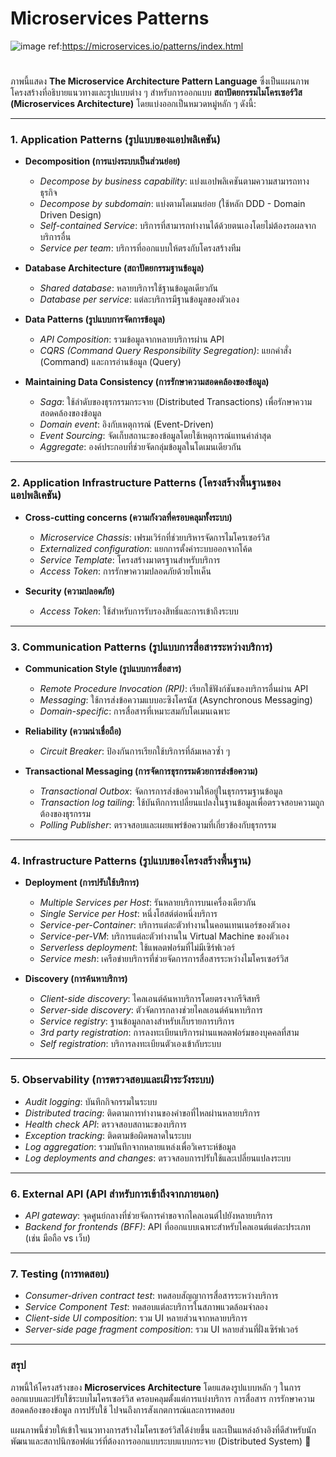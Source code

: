 # Microservices Patterns
 
![image](https://github.com/user-attachments/assets/c541a4ae-440b-4299-9662-b5a50d93090b)
ref:https://microservices.io/patterns/index.html
#
ภาพนี้แสดง **The Microservice Architecture Pattern Language** ซึ่งเป็นแผนภาพโครงสร้างที่อธิบายแนวทางและรูปแบบต่าง ๆ สำหรับการออกแบบ **สถาปัตยกรรมไมโครเซอร์วิส (Microservices Architecture)** โดยแบ่งออกเป็นหมวดหมู่หลัก ๆ ดังนี้:

---

### **1. Application Patterns (รูปแบบของแอปพลิเคชัน)**
   - **Decomposition (การแบ่งระบบเป็นส่วนย่อย)**
     - *Decompose by business capability*: แบ่งแอปพลิเคชันตามความสามารถทางธุรกิจ
     - *Decompose by subdomain*: แบ่งตามโดเมนย่อย (ใช้หลัก DDD - Domain Driven Design)
     - *Self-contained Service*: บริการที่สามารถทำงานได้ด้วยตนเองโดยไม่ต้องรอผลจากบริการอื่น
     - *Service per team*: บริการที่ออกแบบให้ตรงกับโครงสร้างทีม

   - **Database Architecture (สถาปัตยกรรมฐานข้อมูล)**
     - *Shared database*: หลายบริการใช้ฐานข้อมูลเดียวกัน
     - *Database per service*: แต่ละบริการมีฐานข้อมูลของตัวเอง

   - **Data Patterns (รูปแบบการจัดการข้อมูล)**
     - *API Composition*: รวมข้อมูลจากหลายบริการผ่าน API
     - *CQRS (Command Query Responsibility Segregation)*: แยกคำสั่ง (Command) และการอ่านข้อมูล (Query)

   - **Maintaining Data Consistency (การรักษาความสอดคล้องของข้อมูล)**
     - *Saga*: ใช้ลำดับของธุรกรรมกระจาย (Distributed Transactions) เพื่อรักษาความสอดคล้องของข้อมูล
     - *Domain event*: อิงกับเหตุการณ์ (Event-Driven)
     - *Event Sourcing*: จัดเก็บสถานะของข้อมูลโดยใช้เหตุการณ์แทนค่าล่าสุด
     - *Aggregate*: องค์ประกอบที่ช่วยจัดกลุ่มข้อมูลในโดเมนเดียวกัน

---

### **2. Application Infrastructure Patterns (โครงสร้างพื้นฐานของแอปพลิเคชัน)**
   - **Cross-cutting concerns (ความกังวลที่ครอบคลุมทั้งระบบ)**
     - *Microservice Chassis*: เฟรมเวิร์กที่ช่วยบริหารจัดการไมโครเซอร์วิส
     - *Externalized configuration*: แยกการตั้งค่าระบบออกจากโค้ด
     - *Service Template*: โครงสร้างมาตรฐานสำหรับบริการ
     - *Access Token*: การรักษาความปลอดภัยด้วยโทเค็น

   - **Security (ความปลอดภัย)**
     - *Access Token*: ใช้สำหรับการรับรองสิทธิ์และการเข้าถึงระบบ

---

### **3. Communication Patterns (รูปแบบการสื่อสารระหว่างบริการ)**
   - **Communication Style (รูปแบบการสื่อสาร)**
     - *Remote Procedure Invocation (RPI)*: เรียกใช้ฟังก์ชันของบริการอื่นผ่าน API
     - *Messaging*: ใช้การส่งข้อความแบบอะซิงโครนัส (Asynchronous Messaging)
     - *Domain-specific*: การสื่อสารที่เหมาะสมกับโดเมนเฉพาะ

   - **Reliability (ความน่าเชื่อถือ)**
     - *Circuit Breaker*: ป้องกันการเรียกใช้บริการที่ล้มเหลวซ้ำ ๆ

   - **Transactional Messaging (การจัดการธุรกรรมด้วยการส่งข้อความ)**
     - *Transactional Outbox*: จัดการการส่งข้อความให้อยู่ในธุรกรรมฐานข้อมูล
     - *Transaction log tailing*: ใช้บันทึกการเปลี่ยนแปลงในฐานข้อมูลเพื่อตรวจสอบความถูกต้องของธุรกรรม
     - *Polling Publisher*: ตรวจสอบและเผยแพร่ข้อความที่เกี่ยวข้องกับธุรกรรม

---

### **4. Infrastructure Patterns (รูปแบบของโครงสร้างพื้นฐาน)**
   - **Deployment (การปรับใช้บริการ)**
     - *Multiple Services per Host*: รันหลายบริการบนเครื่องเดียวกัน
     - *Single Service per Host*: หนึ่งโฮสต์ต่อหนึ่งบริการ
     - *Service-per-Container*: บริการแต่ละตัวทำงานในคอนเทนเนอร์ของตัวเอง
     - *Service-per-VM*: บริการแต่ละตัวทำงานใน Virtual Machine ของตัวเอง
     - *Serverless deployment*: ใช้แพลตฟอร์มที่ไม่มีเซิร์ฟเวอร์
     - *Service mesh*: เครือข่ายบริการที่ช่วยจัดการการสื่อสารระหว่างไมโครเซอร์วิส

   - **Discovery (การค้นหาบริการ)**
     - *Client-side discovery*: ไคลเอนต์ค้นหาบริการโดยตรงจากรีจิสทรี
     - *Server-side discovery*: ตัวจัดการกลางช่วยไคลเอนต์ค้นหาบริการ
     - *Service registry*: ฐานข้อมูลกลางสำหรับเก็บรายการบริการ
     - *3rd party registration*: การลงทะเบียนบริการผ่านแพลตฟอร์มของบุคคลที่สาม
     - *Self registration*: บริการลงทะเบียนตัวเองเข้ากับระบบ

---

### **5. Observability (การตรวจสอบและเฝ้าระวังระบบ)**
   - *Audit logging*: บันทึกกิจกรรมในระบบ
   - *Distributed tracing*: ติดตามการทำงานของคำขอที่ไหลผ่านหลายบริการ
   - *Health check API*: ตรวจสอบสถานะของบริการ
   - *Exception tracking*: ติดตามข้อผิดพลาดในระบบ
   - *Log aggregation*: รวมบันทึกจากหลายแหล่งเพื่อวิเคราะห์ข้อมูล
   - *Log deployments and changes*: ตรวจสอบการปรับใช้และเปลี่ยนแปลงระบบ

---

### **6. External API (API สำหรับการเข้าถึงจากภายนอก)**
   - *API gateway*: จุดศูนย์กลางที่ช่วยจัดการคำขอจากไคลเอนต์ไปยังหลายบริการ
   - *Backend for frontends (BFF)*: API ที่ออกแบบเฉพาะสำหรับไคลเอนต์แต่ละประเภท (เช่น มือถือ vs เว็บ)

---

### **7. Testing (การทดสอบ)**
   - *Consumer-driven contract test*: ทดสอบสัญญาการสื่อสารระหว่างบริการ
   - *Service Component Test*: ทดสอบแต่ละบริการในสภาพแวดล้อมจำลอง
   - *Client-side UI composition*: รวม UI หลายส่วนจากหลายบริการ
   - *Server-side page fragment composition*: รวม UI หลายส่วนที่ฝั่งเซิร์ฟเวอร์

---

### **สรุป**
ภาพนี้ให้โครงสร้างของ **Microservices Architecture** โดยแสดงรูปแบบหลัก ๆ ในการออกแบบและปรับใช้ระบบไมโครเซอร์วิส ครอบคลุมตั้งแต่การแบ่งบริการ การสื่อสาร การรักษาความสอดคล้องของข้อมูล การปรับใช้ ไปจนถึงการสังเกตการณ์และการทดสอบ 

แผนภาพนี้ช่วยให้เข้าใจแนวทางการสร้างไมโครเซอร์วิสได้ง่ายขึ้น และเป็นแหล่งอ้างอิงที่ดีสำหรับนักพัฒนาและสถาปนิกซอฟต์แวร์ที่ต้องการออกแบบระบบแบบกระจาย (Distributed System) 🚀

